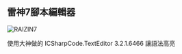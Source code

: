 ## 雷神7腳本編輯器
![RAIZIN7](https://user-images.githubusercontent.com/80563677/134588985-b4d63774-df54-4a75-8c59-68954ff0f88a.gif)

使用大神做的 ICSharpCode.TextEditor 3.2.1.6466 讓語法高亮

